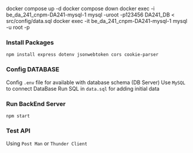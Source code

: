 docker compose up -d
docker compose down
docker exec -i be_da_241_cnpm-DA241-mysql-1 mysql -uroot -p123456 DA241_DB < src/config/data.sql
docker exec -it be_da_241_cnpm-DA241-mysql-1 mysql -u root -p

### Install Packages 
`npm install express dotenv jsonwebtoken cors cookie-parser`

### Config DATABASE
Config `.env` file for available with database schema (DB Server)
Use `MySQL` to connect DataBase
Run SQL in `data.sql` for adding initial data

### Run BackEnd Server
`npm start`

### Test API
Using `Post Man` or `Thunder Client`
